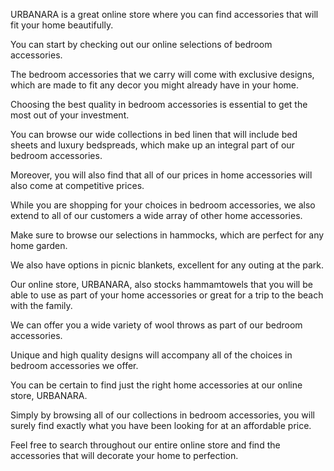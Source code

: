 URBANARA is a great online store where you can find accessories that will fit your home beautifully.

You can start by checking out our online selections of bedroom accessories.

The bedroom accessories that we carry will come with exclusive designs, which are made to fit any decor you might already have in your home.

Choosing the best quality in bedroom accessories is essential to get the most out of your investment.

You can browse our wide collections in bed linen that will include bed sheets and luxury bedspreads, which make up an integral part of our bedroom accessories.

Moreover, you will also find that all of our prices in home accessories will also come at competitive prices.

While you are shopping for your choices in bedroom accessories, we also extend to all of our customers a wide array of other home accessories.

Make sure to browse our selections in hammocks, which are perfect for any home garden.

We also have options in picnic blankets, excellent for any outing at the park.

Our online store, URBANARA, also stocks hammamtowels that you will be able to use as part of your home accessories or great for a trip to the beach with the family.

We can offer you a wide variety of wool throws as part of our bedroom accessories.

Unique and high quality designs will accompany all of the choices in bedroom accessories we offer.

You can be certain to find just the right home accessories at our online store, URBANARA.

Simply by browsing all of our collections in bedroom accessories, you will surely find exactly what you have been looking for at an affordable price.

Feel free to search throughout our entire online store and find the accessories that will decorate your home to perfection.
